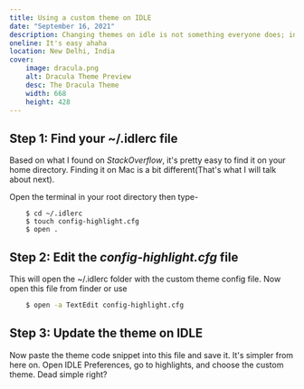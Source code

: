 ```yaml
---
title: Using a custom theme on IDLE
date: "September 16, 2021"
description: Changing themes on idle is not something everyone does; incase you are interested, here it is!
oneline: It's easy ahaha
location: New Delhi, India
cover:
    image: dracula.png
    alt: Dracula Theme Preview
    desc: The Dracula Theme
    width: 668
    height: 428
---
```


<!-- ![Dracula Theme Preview](/images/posts/dracula.png)
_The Dracula Theme_ -->

## Step 1: Find your ~/.idlerc file

Based on what I found on _StackOverflow_, it's pretty easy to find it on your home directory. Finding it on Mac is a bit different(That's what I will talk about next).

Open the terminal in your root directory then type-

```shell
    $ cd ~/.idlerc
    $ touch config-highlight.cfg
    $ open .
```

## Step 2: Edit the _config-highlight.cfg_ file

This will open the ~/.idlerc folder with the custom theme config file. Now open this file from finder or use

```bash
    $ open -a TextEdit config-highlight.cfg
```

## Step 3: Update the theme on IDLE

Now paste the theme code snippet into this file and save it. It's simpler from here on. Open IDLE Preferences, go to highlights, and choose the custom theme. Dead simple right?
